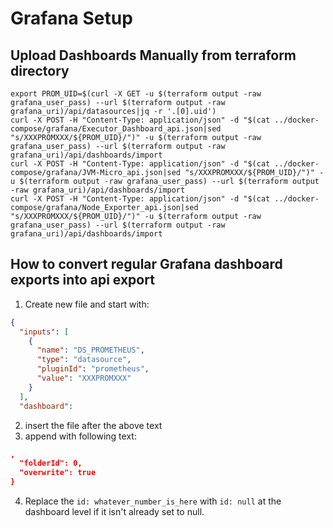 # Grafana Setup

## Upload Dashboards Manually from terraform directory

```shell
export PROM_UID=$(curl -X GET -u $(terraform output -raw grafana_user_pass) --url $(terraform output -raw grafana_uri)/api/datasources|jq -r '.[0].uid')
curl -X POST -H "Content-Type: application/json" -d "$(cat ../docker-compose/grafana/Executor_Dashboard_api.json|sed "s/XXXPROMXXX/${PROM_UID}/")" -u $(terraform output -raw grafana_user_pass) --url $(terraform output -raw grafana_uri)/api/dashboards/import
curl -X POST -H "Content-Type: application/json" -d "$(cat ../docker-compose/grafana/JVM-Micro_api.json|sed "s/XXXPROMXXX/${PROM_UID}/")" -u $(terraform output -raw grafana_user_pass) --url $(terraform output -raw grafana_uri)/api/dashboards/import
curl -X POST -H "Content-Type: application/json" -d "$(cat ../docker-compose/grafana/Node_Exporter_api.json|sed "s/XXXPROMXXX/${PROM_UID}/")" -u $(terraform output -raw grafana_user_pass) --url $(terraform output -raw grafana_uri)/api/dashboards/import
```

## How to convert regular Grafana dashboard exports into api export
1. Create new file and start with:
```json
{
  "inputs": [
    {
      "name": "DS_PROMETHEUS",
      "type": "datasource",
      "pluginId": "prometheus",
      "value": "XXXPROMXXX"
    }
  ],
  "dashboard":
```
2. insert the file after the above text
3. append with following text:
```json
,
  "folderId": 0,
  "overwrite": true
}
```
4. Replace the ```id: whatever_number_is_here``` with ```id: null``` at the dashboard level if it isn't already set to null.